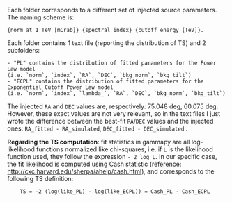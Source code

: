 Each folder corresponds to a different set of injected source parameters. The naming scheme is:

    {norm at 1 TeV [mCrab]}_{spectral index}_{cutoff energy [TeV]}.
        
Each folder contains 1 text file (reporting the distribution of TS) and 2 subfolders: 

    - "PL" contains the distribution of fitted parameters for the Power Law model
    (i.e. `norm`, `index`, `RA`, `DEC`, `bkg_norm`, `bkg_tilt`) 
    - "ECPL" contains the distribution of fitted parameters for the Exponential Cutoff Power Law model 
    (i.e. `norm`, `index`, `lambda_`, `RA`, `DEC`, `bkg_norm`, `bkg_tilt`) 

The injected `RA` and `DEC` values are, respectively: 75.048 deg, 60.075 deg. However, these exact values are not very relevant, so in the text files I just wrote the difference between the best-fit `RA`/`DEC` values and the injected ones: `RA_fitted - RA_simulated`, `DEC_fitted - DEC_simulated` .

**Regarding the TS computation**: fit statistics in gammapy are all log-likelihood functions normalized like chi-squares, i.e. if `L` is the likelihood function used, they follow the expression `- 2 log L`. In our specific case, the fit likelihood is computed using Cash statistic (reference: http://cxc.harvard.edu/sherpa/ahelp/cash.html), and corresponds to the following TS definition:

        TS = -2 (log(like_PL) - log(like_ECPL)) = Cash_PL - Cash_ECPL 